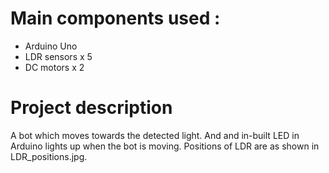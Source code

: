 # Main components used :

- Arduino Uno
- LDR sensors x 5
- DC motors x 2

# Project description 

A bot which moves towards the detected light. And and in-built LED in Arduino lights up when the bot is moving.
Positions of LDR are as shown in LDR_positions.jpg.
